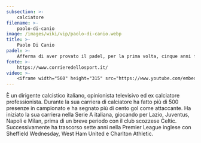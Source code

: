 ```yaml
---
subsection: >-
    calciatore
filename: >-
    paolo-di-canio
image: /images/wiki/vip/paolo-di-canio.webp
title: >-
    Paolo Di Canio
padel: >-
    Afferma di aver provato il padel, per la prima volta, cinque anni fa senza però affezzionarcisi troppo. Poi, l’anno dopo, con un invito di Luca Marchegiani si convinse che il padel aveva tanto da potergi dare: strategia, competizione, condivisione. Da lì non ha più smesso e ora gioca anche due volte al giorno. Giocando a Roma capita di doversi spostare molto per giocare, ma per Paolo questo non è un problea, afferma infatti:" mi faccio 30-40 km, torno a casa, mi doccio e gioco di nuovo. Gioco circa due partite al giorno, con Luca partite più impegnative, siamo bravi in difesa e mettiamo in difficoltà gli avversari con la strategia, perché nel padel l’80% dei colpi li fanno gli altri a favore tuo."
fonte: >-
    https://www.corrieredellosport.it/
video: >-
    <iframe width="560" height="315" src="https://www.youtube.com/embed/EvZYor7xZGI" title="YouTube video player" frameborder="0" allow="accelerometer; autoplay; clipboard-write; encrypted-media; gyroscope; picture-in-picture" allowfullscreen></iframe>
---
```

È un dirigente calcistico italiano, opinionista televisivo ed ex calciatore professionista. Durante la sua carriera di calciatore ha fatto più di 500 presenze in campionato e ha segnato più di cento gol come attaccante. Ha iniziato la sua carriera nella Serie A italiana, giocando per Lazio, Juventus, Napoli e Milan, prima di un breve periodo con il club scozzese Celtic. Successivamente ha trascorso sette anni nella Premier League inglese con Sheffield Wednesday, West Ham United e Charlton Athletic.